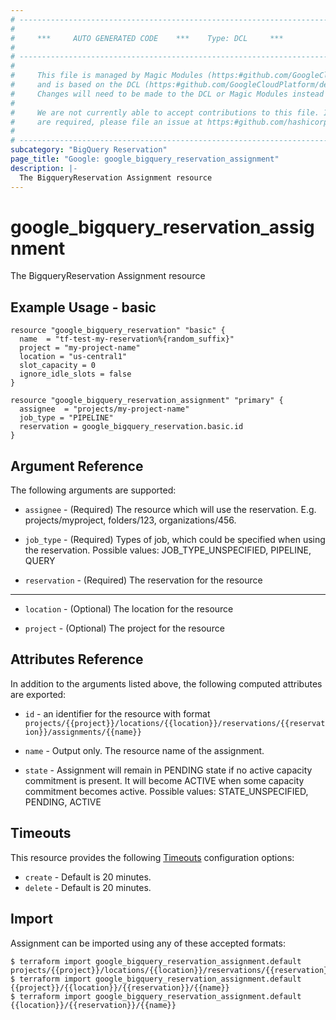 ```yaml
---
# ----------------------------------------------------------------------------
#
#     ***     AUTO GENERATED CODE    ***    Type: DCL     ***
#
# ----------------------------------------------------------------------------
#
#     This file is managed by Magic Modules (https:#github.com/GoogleCloudPlatform/magic-modules)
#     and is based on the DCL (https:#github.com/GoogleCloudPlatform/declarative-resource-client-library).
#     Changes will need to be made to the DCL or Magic Modules instead of here.
#
#     We are not currently able to accept contributions to this file. If changes
#     are required, please file an issue at https:#github.com/hashicorp/terraform-provider-google/issues/new/choose
#
# ----------------------------------------------------------------------------
subcategory: "BigQuery Reservation"
page_title: "Google: google_bigquery_reservation_assignment"
description: |-
  The BigqueryReservation Assignment resource
---
```


# google_bigquery_reservation_assignment

The BigqueryReservation Assignment resource

## Example Usage - basic
```hcl
resource "google_bigquery_reservation" "basic" {
  name  = "tf-test-my-reservation%{random_suffix}"
  project = "my-project-name"
  location = "us-central1"
  slot_capacity = 0
  ignore_idle_slots = false
}

resource "google_bigquery_reservation_assignment" "primary" {
  assignee  = "projects/my-project-name"
  job_type = "PIPELINE"
  reservation = google_bigquery_reservation.basic.id
}
```

## Argument Reference

The following arguments are supported:

* `assignee` -
  (Required)
  The resource which will use the reservation. E.g. projects/myproject, folders/123, organizations/456.
  
* `job_type` -
  (Required)
  Types of job, which could be specified when using the reservation. Possible values: JOB_TYPE_UNSPECIFIED, PIPELINE, QUERY
  
* `reservation` -
  (Required)
  The reservation for the resource
  


- - -

* `location` -
  (Optional)
  The location for the resource
  
* `project` -
  (Optional)
  The project for the resource
  


## Attributes Reference

In addition to the arguments listed above, the following computed attributes are exported:

* `id` - an identifier for the resource with format `projects/{{project}}/locations/{{location}}/reservations/{{reservation}}/assignments/{{name}}`

* `name` -
  Output only. The resource name of the assignment.
  
* `state` -
  Assignment will remain in PENDING state if no active capacity commitment is present. It will become ACTIVE when some capacity commitment becomes active. Possible values: STATE_UNSPECIFIED, PENDING, ACTIVE
  
## Timeouts

This resource provides the following
[Timeouts](/docs/configuration/resources.html#timeouts) configuration options:

- `create` - Default is 20 minutes.
- `delete` - Default is 20 minutes.

## Import

Assignment can be imported using any of these accepted formats:

```
$ terraform import google_bigquery_reservation_assignment.default projects/{{project}}/locations/{{location}}/reservations/{{reservation}}/assignments/{{name}}
$ terraform import google_bigquery_reservation_assignment.default {{project}}/{{location}}/{{reservation}}/{{name}}
$ terraform import google_bigquery_reservation_assignment.default {{location}}/{{reservation}}/{{name}}
```



